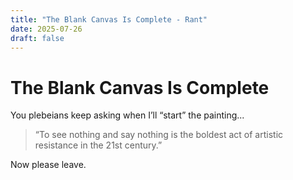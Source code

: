 ```yaml
---
title: "The Blank Canvas Is Complete - Rant"
date: 2025-07-26
draft: false
---
```


# The Blank Canvas Is Complete

You plebeians keep asking when I’ll “start” the painting...

> “To see nothing and say nothing is the boldest act of artistic resistance in the 21st century.”

Now please leave.